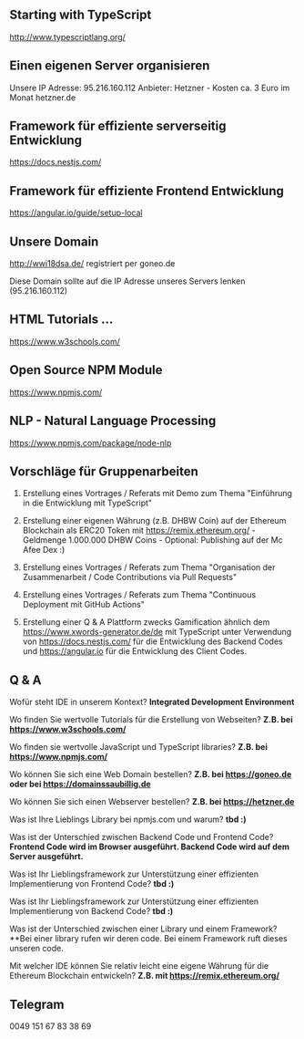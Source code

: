 ## Starting with TypeScript
http://www.typescriptlang.org/


## Einen eigenen Server organisieren
Unsere IP Adresse: 95.216.160.112
Anbieter: Hetzner - Kosten ca. 3 Euro im Monat
hetzner.de

## Framework für effiziente serverseitig Entwicklung
https://docs.nestjs.com/

## Framework für effiziente Frontend Entwicklung
https://angular.io/guide/setup-local

## Unsere Domain
http://wwi18dsa.de/ registriert per goneo.de

Diese Domain sollte auf die IP Adresse unseres Servers lenken (95.216.160.112)

## HTML Tutorials ...
https://www.w3schools.com/

## Open Source NPM Module
https://www.npmjs.com/

## NLP - Natural Language Processing
https://www.npmjs.com/package/node-nlp


## Vorschläge für Gruppenarbeiten
1. Erstellung eines Vortrages / Referats mit Demo zum Thema "Einführung in die Entwicklung mit TypeScript"

2. Erstellung einer eigenen Währung (z.B. DHBW Coin) auf der Ethereum Blockchain als ERC20 Token mit https://remix.ethereum.org/ - Geldmenge 1.000.000 DHBW Coins - Optional: Publishing auf der Mc Afee Dex :)

3. Erstellung eines Vortrages / Referats zum Thema "Organisation der Zusammenarbeit / Code Contributions via Pull Requests"

4. Erstellung eines Vortrages / Referats zum Thema "Continuous Deployment mit GitHub Actions"

5. Erstellung einer Q & A Plattform zwecks Gamification ähnlich dem https://www.xwords-generator.de/de mit TypeScript unter Verwendung von https://docs.nestjs.com/ für die Entwicklung des Backend Codes und https://angular.io für die Entwicklung des Client Codes.


## Q & A
Wofür steht IDE in unserem Kontext?
**Integrated Development Environment**

Wo finden Sie wertvolle Tutorials für die Erstellung von Webseiten?
**Z.B. bei https://www.w3schools.com/**

Wo finden sie wertvolle JavaScript und TypeScript libraries?
**Z.B. bei https://www.npmjs.com/**

Wo können Sie sich eine Web Domain bestellen?
**Z.B. bei https://goneo.de oder bei https://domainssaubillig.de**

Wo können Sie sich einen Webserver bestellen?
**Z.B. bei https://hetzner.de**

Was ist Ihre Lieblings Library bei npmjs.com und warum?
**tbd :)**

Was ist der Unterschied zwischen Backend Code und Frontend Code?
**Frontend Code wird im Browser ausgeführt. Backend Code wird auf dem Server ausgeführt.**

Was ist Ihr Lieblingsframework zur Unterstützung einer effizienten Implementierung von Frontend Code?
**tbd :)**

Was ist Ihr Lieblingsframework zur Unterstützung einer effizienten Implementierung von Backend Code?
**tbd :)**

Was ist der Unterschied zwischen einer Library und einem Framework?
**Bei einer library rufen wir deren code. Bei einem Framework ruft dieses unseren code.

Mit welcher IDE können Sie relativ leicht eine eigene Währung für die Ethereum Blockchain entwickeln?
**Z.B. mit https://remix.ethereum.org/**


## Telegram 
0049 151 67 83 38 69
